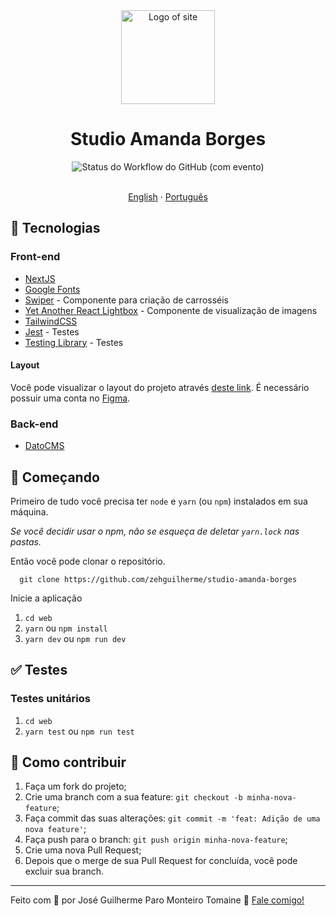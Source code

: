 <div align="center">
  <img src="https://www.datocms-assets.com/85603/1678403404-logo.svg" width="150" height="auto" alt="Logo of site">
</div>

<h1 align="center">
  Studio Amanda Borges
</h1>

<div align="center">

  ![Status do Workflow do GitHub (com evento)](https://img.shields.io/github/actions/workflow/status/zehguilherme/studio-amanda-borges/continuous-integration.yml)

</div>

<br>

<div align="center">
  <a href="README.md">English</a>
  ·
  <a href="README-pt.md">Português</a>
</div>

## 🚀 Tecnologias

### Front-end

- [NextJS](https://nextjs.org/)
- [Google Fonts](https://fonts.google.com/)
- [Swiper](https://swiperjs.com/) - Componente para criação de carrosséis
- [Yet Another React Lightbox](https://yet-another-react-lightbox.com/) - Componente de visualização de imagens
- [TailwindCSS](https://tailwindcss.com/)
- [Jest](https://jestjs.io/) - Testes
- [Testing Library](https://testing-library.com/) - Testes

#### Layout

Você pode visualizar o layout do projeto através [deste link](https://www.figma.com/file/IEfItaPTEcPpxmHFbwy2LM/Studio-Amanda-Borges?type=design&node-id=5%3A4&t=JzoWEJRzrGCYYN0m-1). É necessário possuir uma conta no [Figma](https://www.figma.com/).

### Back-end

- [DatoCMS](https://www.datocms.com/)

## 🚀 Começando

Primeiro de tudo você precisa ter `node` e `yarn` (ou `npm`) instalados em sua máquina.

*Se você decidir usar o npm, não se esqueça de deletar `yarn.lock` nas pastas.*

Então você pode clonar o repositório.

```code
  git clone https://github.com/zehguilherme/studio-amanda-borges
```

Inicie a aplicação

1. `cd web`
2. `yarn` ou `npm install`
3. `yarn dev` ou `npm run dev`

## ✅ Testes

### Testes unitários

1. `cd web`
2. `yarn test` ou `npm run test`

## 🤔 Como contribuir

1. Faça um fork do projeto;
2. Crie uma branch com a sua feature: `git checkout -b minha-nova-feature`;
3. Faça commit das suas alterações: `git commit -m 'feat: Adição de uma nova feature'`;
4. Faça push para o branch: `git push origin minha-nova-feature`;
5. Crie uma nova Pull Request;
6. Depois que o merge de sua Pull Request for concluída, você pode excluir sua branch.

---

Feito com 💟 por José Guilherme Paro Monteiro Tomaine 👋 [Fale comigo!](https://www.linkedin.com/in/josé-guilherme-paro-monteiro-tomaine/)
